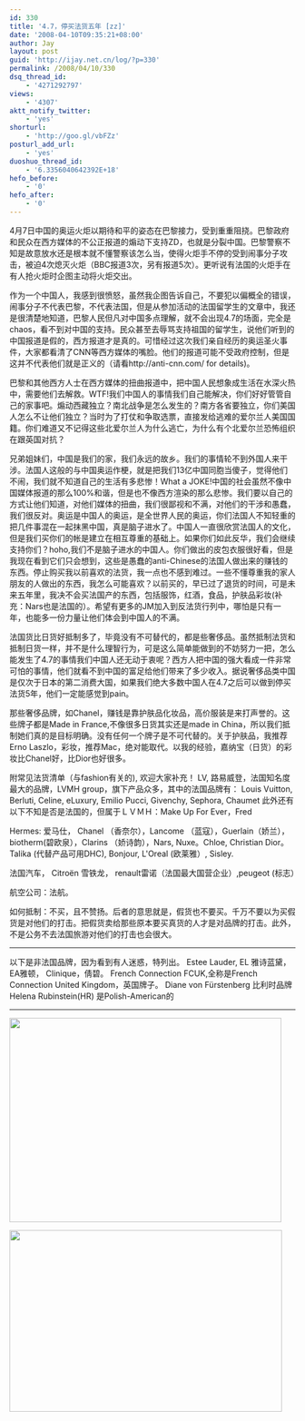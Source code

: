 ```yaml
---
id: 330
title: '4.7，停买法货五年 [zz]'
date: '2008-04-10T09:35:21+08:00'
author: Jay
layout: post
guid: 'http://ijay.net.cn/log/?p=330'
permalink: /2008/04/10/330
dsq_thread_id:
    - '4271292797'
views:
    - '4307'
aktt_notify_twitter:
    - 'yes'
shorturl:
    - 'http://goo.gl/vbFZz'
posturl_add_url:
    - 'yes'
duoshuo_thread_id:
    - '6.3356040642392E+18'
hefo_before:
    - '0'
hefo_after:
    - '0'
---
```


4月7日中国的奥运火炬以期待和平的姿态在巴黎接力，受到重重阻挠。巴黎政府和民众在西方媒体的不公正报道的煽动下支持ZD，也就是分裂中国。巴黎警察不知是故意放水还是根本就不懂警察该怎么当，使得火炬手不停的受到闹事分子攻击，被迫4次熄灭火炬（BBC报道3次，另有报道5次）。更听说有法国的火炬手在有人抢火炬时企图主动将火炬交出。

作为一个中国人，我感到很愤怒，虽然我企图告诉自己，不要犯以偏概全的错误，闹事分子不代表巴黎，不代表法国，但是从参加活动的法国留学生的文章中，我还是很清楚地知道，巴黎人民但凡对中国多点理解，就不会出现4.7的场面，完全是chaos，看不到对中国的支持。民众甚至去辱骂支持祖国的留学生，说他们听到的中国报道是假的，西方报道才是真的。可惜经过这次我们亲自经历的奥运圣火事件，大家都看清了CNN等西方媒体的嘴脸。他们的报道可能不受政府控制，但是这并不代表他们就是正义的（请看http://anti-cnn.com/ for details)。

巴黎和其他西方人士在西方媒体的扭曲报道中，把中国人民想象成生活在水深火热中，需要他们去解救。WTF!我们中国人的事情我们自己能解决，你们好好管管自己的家事吧。煽动西藏独立？南北战争是怎么发生的？南方各省要独立，你们美国人怎么不让他们独立？当时为了打仗和争取选票，直接发给逃难的爱尔兰人美国国籍。你们难道又不记得这些北爱尔兰人为什么逃亡，为什么有个北爱尔兰恐怖组织在跟英国对抗？

兄弟姐妹们，中国是我们的家，我们永远的故乡。我们的事情轮不到外国人来干涉。法国人这般的与中国奥运作梗，就是把我们13亿中国同胞当傻子，觉得他们不闹，我们就不知道自己的生活有多悲惨！What a JOKE!中国的社会虽然不像中国媒体报道的那么100%和谐，但是也不像西方渲染的那么悲惨。我们要以自己的方式让他们知道，对他们媒体的扭曲，我们很鄙视和不满，对他们的干涉和愚蠢，我们很反对。奥运是中国人的奥运，是全世界人民的奥运，你们法国人不知轻重的把几件事混在一起抹黑中国，真是脑子进水了。中国人一直很欣赏法国人的文化，但是我们买你们的帐是建立在相互尊重的基础上。如果你们如此反华，我们会继续支持你们？hoho,我们不是脑子进水的中国人。你们做出的皮包衣服很好看，但是我现在看到它们只会想到，这些是愚蠢的anti-Chinese的法国人做出来的赚钱的东西。停止购买我以前喜欢的法货，我一点也不感到难过。一些不懂尊重我的家人朋友的人做出的东西，我怎么可能喜欢？以前买的，早已过了退货的时间，可是未来五年里，我决不会买法国产的东西，包括服饰，红酒，食品，护肤品彩妆(补充：Nars也是法国的）。希望有更多的JM加入到反法货行列中，哪怕是只有一年，也能多一份力量让他们体会到中国人的不满。

法国货比日货好抵制多了，毕竟没有不可替代的，都是些奢侈品。虽然抵制法货和抵制日货一样，并不是什么理智行为，可是这么简单能做到的不妨努力一把，怎么能发生了4.7的事情我们中国人还无动于衷呢？西方人把中国的强大看成一件非常可怕的事情，他们就看不到中国的富足给他们带来了多少收入。据说奢侈品类中国是仅次于日本的第二消费大国，如果我们绝大多数中国人在4.7之后可以做到停买法货5年，他们一定能感觉到pain。

那些奢侈品牌，如Chanel，赚钱是靠护肤品化妆品，高价服装是来打声誉的。这些牌子都是Made in France,不像很多日货其实还是made in China，所以我们抵制她们真的是目标明确。没有任何一个牌子是不可代替的。关于护肤品，我推荐Erno Laszlo，彩妆，推荐Mac，绝对能取代。以我的经验，嘉纳宝（日货）的彩妆比Chanel好，比Dior也好很多。

附常见法货清单（与fashion有关的), 欢迎大家补充！
LV, 路易威登，法国知名度最大的品牌，LVMH group，旗下产品众多，其中的法国品牌有：
Louis Vuitton, Berluti, Celine, eLuxury, Emilio Pucci, Givenchy, Sephora, Chaumet
此外还有以下不知是否是法国的，但属于ＬＶＭＨ：Make Up For Ever，Fred

Hermes: 爱马仕， Chanel （香奈尔），Lancome （蓝寇），Guerlain（娇兰），biotherm(碧欧泉），Clarins （娇诗韵），Nars, Nuxe。Chloe, Christian Dior。Talika (代替产品可用DHC), Bonjour, L'Oreal (欧莱雅）, Sisley.

法国汽车， Citroën 雪铁龙， renault雷诺（法国最大国营企业）,peugeot (标志）

航空公司：法航。

如何抵制：不买，且不赞扬。后者的意思就是，假货也不要买。千万不要以为买假货是对他们的打击。把假货卖给那些原本要买真货的人才是对品牌的打击。此外，不是公务不去法国旅游对他们的打击也会很大。

*******************************************
以下是非法国品牌，因为看到有人迷惑，特列出。
Estee Lauder, EL 雅诗蓝黛， EA雅顿， Clinique，倩碧。
French Connection FCUK,全称是French Connection United Kingdom，英国牌子。
Diane von Fürstenberg 比利时品牌
Helena Rubinstein(HR) 是Polish-American的
*******************************************

<a href="http://www.jayxu.com/log/wp-content/uploads/2008/04/where_were_u_french_police.jpg"><img class="size-medium wp-image-331 alignnone" title="where_were_u_french_police" src="http://www.jayxu.com/log/wp-content/uploads/2008/04/where_were_u_french_police.jpg" alt="" width="479" height="360" /></a>

<a href="http://www.jayxu.com/log/wp-content/uploads/2008/04/torch.jpg"><img class="size-medium wp-image-332 alignnone" title="FRANCE OLYMPIC TORCH" src="http://www.jayxu.com/log/wp-content/uploads/2008/04/torch.jpg" alt="" width="480" height="320" /></a>